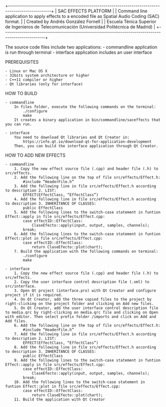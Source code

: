 +---------------------------------------------------------------------------------------------------+
| SAC EFFECTS PLATFORM                                                                              |
| Command line application to apply effects to a encoded file as Spatial Audio Coding (SAC) format. |
| Created by Andrés González Fornell                                                                |
| Escuela Ténica Superior de Ingenieros de Telecomunicación (Universidad Politécnica de Madrid)     |
+---------------------------------------------------------------------------------------------------+

The source code files include two applications:
	- commandline application is run through terminal
	- interface application includes an user interface

PREREQUISITES

	- Linux or Mac OS X
	- 32bits system architecture or higher
	- C++11 compiler or higher
	- Qt libraries (only for interface)

HOW TO BUILD

	- commandline
		In files folder, execute the following commands on the terminal:
			./configure
			make
		It creates a binary application in bin/commandline/saceffects that you can run.

	- interface
		You need to download Qt libraries and Qt Creator in:
			https://info.qt.io/download-qt-for-application-development
		Then, you can build the interface application through Qt Creator.

HOW TO ADD NEW EFFECTS

	- commandline
		1. Copy the new effect source file (.cpp) and header file (.h) to src/effects.
		2. Add the following line on the top of file src/effects/Effect.h:
			#include “HeaderFile.h”
		3. Add the following line in file src/effects/Effect.h according to description 2. LIST:
			EFFECT(EffectClass, “EffectClass”)
		4. Add the following line in file src/effects/Effect.h according to description 3. INHERITANCE OF CLASSES:
			public EffectClass
		5. Add the following lines to the switch-case statement in funtion Effect::apply in file src/effects/Effect.cpp:
			case effectID::EffectClass:
				ClaseEfecto::apply(input, output, samples, channels);
			break;
		6. Add the following lines to the switch-case statement in funtion Effect::plot in file src/effects/Effect.cpp:
			case effectID::EffectClass:
				return ClaseEfecto::plot(chart);
		7. Build the application with the following commands on terminal:
			./configure
			make

	- interface
		1. Copy the new effect source file (.cpp) and header file (.h) to src/effects.		2. Copy the user interface control description file (.xml) to src/interface.
		3. Open Qt project (interface.pro) with Qt Creator and configure project if it is required.
		4. On Qt Creator, add the three copied files to the project by right-clicking on the project folder and clicking on Add new files.		5. On Qt Creator, add the user interface control description file to media.qrc by right-clicking on media.qrc file and clicking on Open with editor. Then select prefix folder /imports and click on Add and Add files.		6. Add the following line on the top of file src/effects/Effect.h:
			#include “HeaderFile.h”
		7. Add the following line in file src/effects/Effect.h according to description 2. LIST:
			EFFECT(EffectClass, “EffectClass”)
		8. Add the following line in file src/effects/Effect.h according to description 3. INHERITANCE OF CLASSES:
			public EffectClass
		9. Add the following lines to the switch-case statement in funtion Effect::apply in file src/effects/Effect.cpp:
			case effectID::EffectClass:
				ClaseEfecto::apply(input, output, samples, channels);
			break;
		10. Add the following lines to the switch-case statement in funtion Effect::plot in file src/effects/Effect.cpp:
			case effectID::EffectClass:
				return ClaseEfecto::plot(chart);
		11. Build the application with Qt Creator
        
        